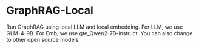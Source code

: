 # GraphRAG-Local
Run GraphRAG using local LLM and local embedding. For LLM, we use GLM-4-9B. For Emb, we use gte_Qwen2-7B-instruct. You can also change to other open source models.
